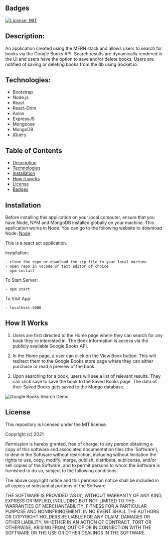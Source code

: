 ## Badges
[![License: MIT](https://img.shields.io/badge/License-MIT-yellow.svg)](https://opensource.org/licenses/MIT)

## Description:
An application created using the MERN stack and allows users to search for books via the Google Books API. Search results are dynamically rendered in the UI and users have the option to save and/or delete books. Users are notified of saving or deleting books from the db using Socket.io.

## Technologies:
- Bootstrap
- Node.js
- React
- React-Dom
- Axios
- ExpressJS
- Mongoose
- MongoDB
- jQuery

## Table of Contents
* [Description](#description)
* [Technologies](#topics)
* [Installation](#installation)
* [How it works](#howitworks)
* [License](#license)
* [Badges](#badges)

## Installation
Before installing this application on your local computer, ensure that you have Node, NPM and MongoDB installed globally on your machine. This application works in Node. You can go to the following website to download Node: <a href='https://nodejs.org/en/'>Node</a>

This is a react act application.

Installation:

    - clone the repo or download the zip file to your local machine
    - open repo in vscode or text editor of choice
    - npm install

To Start Server:

    - npm start

To Visit App:

    - localhost:3000

## How It Works

1. Users are first directed to the Home page where they can search for any book they're interested in. The Book information 
is access via the publicly available Google Books API.

2. In the Home page, a user can click on the View Book button. This will redirect them to the Google Books store page where they can either purchase or read a preview of the book.

3. Upon searching for a book, users will see a list of relevant results. They can click save to save the book to the Saved Books page. The data of their Saved Books gets saved to the Mongo database.

![Google Books Search Demo](client/src/assets/google-book-search.gif)

## License
This repository is licensed under the MIT license.

Copyright (c) 2021

Permission is hereby granted, free of charge, to any person obtaining a copy of this software and associated documentation files (the 'Software'), to deal in the Software without restriction, including without limitation the rights to use, copy, modify, merge, publish, distribute, sublicense, and/or sell copies of the Software, and to permit persons to whom the Software is furnished to do so, subject to the following conditions:

The above copyright notice and this permission notice shall be included in all copies or substantial portions of the Software.

THE SOFTWARE IS PROVIDED 'AS IS', WITHOUT WARRANTY OF ANY KIND, EXPRESS OR IMPLIED, INCLUDING BUT NOT LIMITED TO THE WARRANTIES OF MERCHANTABILITY, FITNESS FOR A PARTICULAR PURPOSE AND NONINFRINGEMENT. IN NO EVENT SHALL THE AUTHORS OR COPYRIGHT HOLDERS BE LIABLE FOR ANY CLAIM, DAMAGES OR OTHER LIABILITY, WHETHER IN AN ACTION OF CONTRACT, TORT OR OTHERWISE, ARISING FROM, OUT OF OR IN CONNECTION WITH THE SOFTWARE OR THE USE OR OTHER DEALINGS IN THE SOFTWARE.

